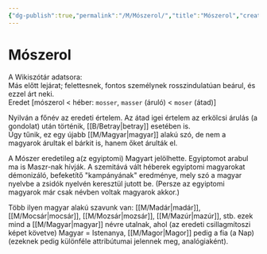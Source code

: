 ```yaml
---
{"dg-publish":true,"permalink":"/M/Mószerol/","title":"Mószerol","created":"2024-05-11T02:34","updated":"2024-05-11T02:34"}
---
```



# Mószerol

A Wikiszótár adatsora:  
Más előtt lejárat; felettesnek, fontos személynek rosszindulatúan beárul, és ezzel árt neki.  
Eredet \[mószerol < héber: `mosser`, `masser` (áruló) < `moser` (átad)\]  

Nyilván a főnév az eredeti értelem. Az átad igei értelem az erkölcsi árulás (a gondolat) után történik, [[B/Betray\|betray]] esetében is.  
Úgy tűnik, ez egy újabb [[M/Magyar\|magyar]] alakú szó, de nem a magyarok árultak el bárkit is, hanem őket árulták el.  

  
A Mószer eredetileg a(z egyiptomi) Magyart jelölhette. Egyiptomot arabul ma is Maszr-nak hívják. A szemitává vált héberek egyiptomi magyarokat démonizáló, befeketítő "kampányának" eredménye, mely szó a magyar nyelvbe a zsidók nyelvén keresztül jutott be. (Persze az egyiptomi magyarok már csak névben voltak magyarok akkor.)  

Több ilyen magyar alakú szavunk van: [[M/Madár\|madár]], [[M/Mocsár\|mocsár]], [[M/Mozsár\|mozsár]], [[M/Mazúr\|mazúr]], stb. ezek mind a [[M/Magyar\|magyar]] névre utalnak, ahol (az eredeti csillagmítoszi képet követve) Magyar = Istenanya, [[M/Magor\|Magor]] pedig a fia (a Nap) (ezeknek pedig különféle attribútumai jelennek meg, analógiaként).   